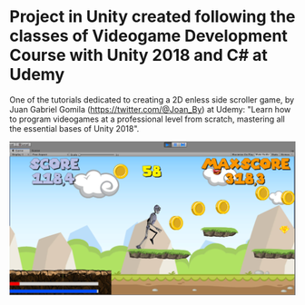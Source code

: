 # Project in Unity created following the classes of Videogame Development Course with Unity 2018 and C# at Udemy

One of the tutorials dedicated to creating a 2D enless side scroller game, by Juan Gabriel Gomila (https://twitter.com/@Joan_By) at Udemy:
"Learn how to program videogames at a professional level from scratch, mastering all the essential bases of Unity 2018".

![alt text](2dscrollerUnity.png)
